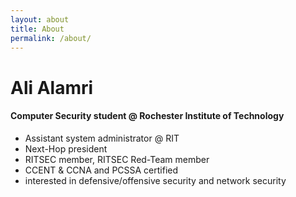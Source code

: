 ```yaml
---
layout: about
title: About
permalink: /about/
---
```


# Ali Alamri

#### Computer Security student @ Rochester Institute of Technology
* Assistant system administrator @ RIT
* Next-Hop president
* RITSEC member, RITSEC Red-Team member
* CCENT & CCNA and PCSSA certified
* interested in defensive/offensive security and network security 

